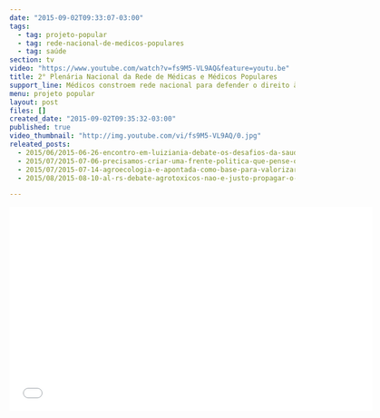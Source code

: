 ```yaml
---
date: "2015-09-02T09:33:07-03:00"
tags:
  - tag: projeto-popular
  - tag: rede-nacional-de-medicos-populares
  - tag: saúde
section: tv
video: "https://www.youtube.com/watch?v=fs9M5-VL9AQ&feature=youtu.be"
title: 2° Plenária Nacional da Rede de Médicas e Médicos Populares
support_line: Médicos constroem rede nacional para defender o direito à saúde pública e fazem o contraponto ao posicionamento conservador da categoria.
menu: projeto popular
layout: post
files: []
created_date: "2015-09-02T09:35:32-03:00"
published: true
video_thumbnail: "http://img.youtube.com/vi/fs9M5-VL9AQ/0.jpg"
releated_posts:
  - 2015/06/2015-06-26-encontro-em-luiziania-debate-os-desafios-da-saude-do-campo.md
  - 2015/07/2015-07-06-precisamos-criar-uma-frente-politica-que-pense-o-futuro-e-tenha-um-projeto-alternativo-ao-da-burguesia-diz-stedile.md
  - 2015/07/2015-07-14-agroecologia-e-apontada-como-base-para-valorizar-as-pratica-de-saude-no-campo.md
  - 2015/08/2015-08-10-al-rs-debate-agrotoxicos-nao-e-justo-propagar-o-cancer-em-nome-do-lucro-de-meia-duzia.md

---
```

<p><iframe allowfullscreen="" frameborder="0" height="360" src="//www.youtube.com/embed/fs9M5-VL9AQ" width="640"></iframe></p>
